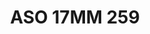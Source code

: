 ---
title: ASO 17MM 259
date: 
draft: false

# descripcion
description : Anillo de plata 925.

materials: Plata 974

color: 

dimensions: 17mm diámetro

code: 05-23-1648

type: "Anillos"

categories: []

price: $10.060,00

price_eftvo: $8.550,00

# Images
# first image will be shown in the product page
images:
  # - image: "images/path_to_image"
  # La ubicacion de las imagenes es imagenes/Anillos/Anillos.Solo Plata/05-23-1648-aso-17mm-259
  - image: "./images/anillos/solo_plata/05-23-1648-aso-17mm-259.jpg"
---